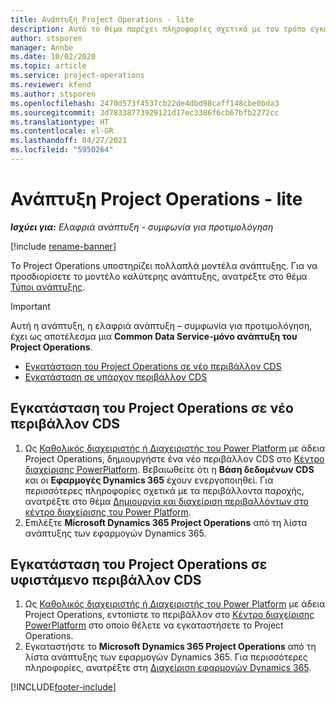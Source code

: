 ```yaml
---
title: Ανάπτυξη Project Operations - lite
description: Αυτό το θέμα παρέχει πληροφορίες σχετικά με τον τρόπο εγκατάστασης της ελαφριάς ανάπτυξη του Project Operations - συμφωνία για προτιμολόγηση.
author: stsporen
manager: Annbe
ms.date: 10/02/2020
ms.topic: article
ms.service: project-operations
ms.reviewer: kfend
ms.author: stsporen
ms.openlocfilehash: 2470d573f4537cb22de4dbd98caff148cbe0bda3
ms.sourcegitcommit: 3d78338773929121d17ec3386f6cb67bfb2272cc
ms.translationtype: HT
ms.contentlocale: el-GR
ms.lasthandoff: 04/27/2021
ms.locfileid: "5950264"
---
```

# <a name="deploy-project-operations---lite"></a>Ανάπτυξη Project Operations - lite

_**Ισχύει για:** Ελαφριά ανάπτυξη - συμφωνία για προτιμολόγηση_

[!include [rename-banner](~/includes/cc-data-platform-banner.md)]

Το Project Operations υποστηρίζει πολλαπλά μοντέλα ανάπτυξης. Για να προσδιορίσετε το μοντέλο καλύτερης ανάπτυξης, ανατρέξτε στο θέμα [Τύποι ανάπτυξης](determine-deployment-type.md).


> [!IMPORTANT]
> Αυτή η ανάπτυξη, η ελαφριά ανάπτυξη – συμφωνία για προτιμολόγηση, έχει ως αποτέλεσμα μια **Common Data Service-μόνο ανάπτυξη του Project Operations**.

- [Εγκατάσταση του Project Operations σε νέο περιβάλλον CDS](#new)
- [Εγκατάσταση σε υπάρχον περιβάλλον CDS](#existing)



## <a name="install-project-operations-to-a-new-cds-environment"></a><a name="new"></a>Εγκατάσταση του Project Operations σε νέο περιβάλλον CDS

1. Ως [Καθολικός διαχειριστής ή Διαχειριστής του Power Platform](/power-platform/admin/global-service-administrators-can-administer-without-license) με άδεια Project Operations, δημιουργήστε ένα νέο περιβάλλον CDS στο [Κέντρο διαχείρισης PowerPlatform](https://admin.powerplatform.com). Βεβαιωθείτε ότι η **Βάση δεδομένων CDS** και οι **Εφαρμογές Dynamics 365** έχουν ενεργοποιηθεί. Για περισσότερες πληροφορίες σχετικά με τα περιβάλλοντα παροχής, ανατρέξτε στο θέμα [Δημιουργία και διαχείριση περιβαλλόντων στο κέντρο διαχείρισης του Power Platform](/power-platform/admin/create-environment#create-an-environment-in-the-power-platform-admin-center).
2. Επιλέξτε **Microsoft Dynamics 365 Project Operations** από τη λίστα ανάπτυξης των εφαρμογών Dynamics 365.


## <a name="install-project-operations-to-an-existing-cds-environment"></a><a name="existing"></a>Εγκατάσταση του Project Operations σε υφιστάμενο περιβάλλον CDS

1. Ως [Καθολικός διαχειριστής ή Διαχειριστής του Power Platform](/power-platform/admin/global-service-administrators-can-administer-without-license) με άδεια Project Operations, εντοπίστε το περιβάλλον στο [Κέντρο διαχείρισης PowerPlatform](https://admin.powerplatform.com) στο οποίο θέλετε να εγκαταστήσετε το Project Operations.
2. Εγκαταστήστε το **Microsoft Dynamics 365 Project Operations** από τη λίστα ανάπτυξης των εφαρμογών Dynamics 365. Για περισσότερες πληροφορίες, ανατρέξτε στη [Διαχείριση εφαρμογών Dynamics 365](/power-platform/admin/manage-apps).




[!INCLUDE[footer-include](../includes/footer-banner.md)]